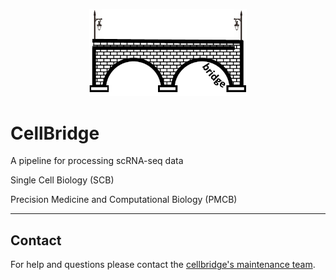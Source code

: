 
<p align="center" width="100%">
<img width="50%" src="./cellbridge_logo.pdf"> 
</p>

# CellBridge

A pipeline for processing scRNA-seq data

Single Cell Biology (SCB)

Precision Medicine and Computational Biology (PMCB) 

---

## Contact

For help and questions please contact the [cellbridge's maintenance team](mailto:nima.nouri@sanofi.com).
